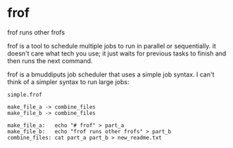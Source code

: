# frof
frof runs other frofs

frof is a tool to schedule multiple jobs to run in parallel or sequentially. it doesn't care what tech you use; it just waits for previous tasks to finish and then runs the next command.

frof is a bmuddiputs job scheduler that uses a simple job syntax. I can't think of a simpler syntax to run large jobs:

`simple.frof`
```
make_file_a -> combine_files
make_file_b -> combine_files

make_file_a:   echo "# frof" > part_a
make_file_b:   echo "frof runs other frofs" > part_b
combine_files: cat part_a part_b > new_readme.txt
```

